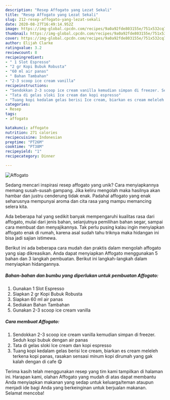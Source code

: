 ```yaml
---
description: "Resep Affogato yang Lezat Sekali"
title: "Resep Affogato yang Lezat Sekali"
slug: 212-resep-affogato-yang-lezat-sekali
date: 2020-08-27T16:49:14.952Z
image: https://img-global.cpcdn.com/recipes/9a0a92fde803155e/751x532cq70/affogato-foto-resep-utama.jpg
thumbnail: https://img-global.cpcdn.com/recipes/9a0a92fde803155e/751x532cq70/affogato-foto-resep-utama.jpg
cover: https://img-global.cpcdn.com/recipes/9a0a92fde803155e/751x532cq70/affogato-foto-resep-utama.jpg
author: Elijah Clarke
ratingvalue: 3.2
reviewcount: 8
recipeingredient:
- " 1 Slot Espresso"
- "2 gr Kopi Bubuk Robusta"
- "60 ml air panas"
- " Bahan Tambahan"
- "2-3 scoop ice cream vanilla"
recipeinstructions:
- "Sendokkan 2-3 scoop ice cream vanilla kemudian simpan di freezer. Seduh kopi bubuk dengan air panas"
- "Tata di gelas sloki Ice cream dan kopi espresso"
- "Tuang kopi kedalam gelas berisi Ice cream, biarkan es cream meleleh terkena kopi panas, rasakan sensasi minum kopi dirumah yang gak kalah dengan di cafe 😋"
categories:
- Resep
tags:
- affogato

katakunci: affogato 
nutrition: 271 calories
recipecuisine: Indonesian
preptime: "PT26M"
cooktime: "PT38M"
recipeyield: "1"
recipecategory: Dinner

---
```



![Affogato](https://img-global.cpcdn.com/recipes/9a0a92fde803155e/751x532cq70/affogato-foto-resep-utama.jpg)

Sedang mencari inspirasi resep affogato yang unik? Cara menyiapkannya memang susah-susah gampang. Jika keliru mengolah maka hasilnya akan hambar dan justru cenderung tidak enak. Padahal affogato yang enak seharusnya mempunyai aroma dan cita rasa yang mampu memancing selera kita.

Ada beberapa hal yang sedikit banyak mempengaruhi kualitas rasa dari affogato, mulai dari jenis bahan, selanjutnya pemilihan bahan segar, sampai cara membuat dan menyajikannya. Tak perlu pusing kalau ingin menyiapkan affogato enak di rumah, karena asal sudah tahu triknya maka hidangan ini bisa jadi sajian istimewa.




Berikut ini ada beberapa cara mudah dan praktis dalam mengolah affogato yang siap dikreasikan. Anda dapat menyiapkan Affogato menggunakan 5 bahan dan 3 langkah pembuatan. Berikut ini langkah-langkah dalam menyiapkan hidangannya.

<!--inarticleads1-->

##### Bahan-bahan dan bumbu yang diperlukan untuk pembuatan Affogato:

1. Gunakan  1 Slot Espresso
1. Siapkan 2 gr Kopi Bubuk Robusta
1. Siapkan 60 ml air panas
1. Sediakan  Bahan Tambahan
1. Gunakan 2-3 scoop ice cream vanilla




<!--inarticleads2-->

##### Cara membuat Affogato:

1. Sendokkan 2-3 scoop ice cream vanilla kemudian simpan di freezer. Seduh kopi bubuk dengan air panas
1. Tata di gelas sloki Ice cream dan kopi espresso
1. Tuang kopi kedalam gelas berisi Ice cream, biarkan es cream meleleh terkena kopi panas, rasakan sensasi minum kopi dirumah yang gak kalah dengan di cafe 😋




Terima kasih telah menggunakan resep yang tim kami tampilkan di halaman ini. Harapan kami, olahan Affogato yang mudah di atas dapat membantu Anda menyiapkan makanan yang sedap untuk keluarga/teman ataupun menjadi ide bagi Anda yang berkeinginan untuk berjualan makanan. Selamat mencoba!
